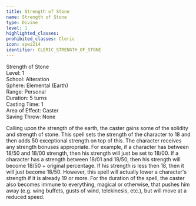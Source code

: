 ```yaml
---
title: Strength of Stone
name: Strength of Stone
type: Divine
level: 1
highlighted_classes: 
prohibited_classes: Cleric
icon: spwi214
identifier: CLERIC_STRENGTH_OF_STONE
---
```

Strength of Stone  
Level: 1  
School: Alteration  
Sphere: Elemental (Earth)  
Range: Personal  
Duration: 5 turns  
Casting Time: 1  
Area of Effect: Caster  
Saving Throw: None  
  
Calling upon the strength of the earth, the caster gains some of the solidity and strength of stone. This spell sets the strength of the character to 18 and then adds 50 exceptional strength on top of this. The character receives any strength bonuses appropriate. For example, if a character has between 18/50 and 18/00 strength, then his strength will just be set to 18/00. If a character has a strength between 18/01 and 18/50, then his strength will become 18/50 + original percentage. If his strength is less then 18, then it will just become 18/50. However, this spell will actually lower a character's strength if it is already 19 or more. For the duration of the spell, the caster also becomes immune to everything, magical or otherwise, that pushes him away (e.g. wing buffets, gusts of wind, telekinesis, etc.), but will move at a reduced speed.  
